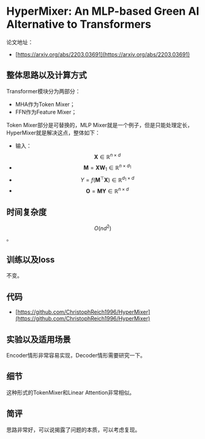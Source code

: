 # HyperMixer: An MLP-based Green AI Alternative to Transformers

论文地址：

- [https://arxiv.org/abs/2203.03691](https://arxiv.org/abs/2203.03691)



## 整体思路以及计算方式

Transformer模块分为两部分：

- MHA作为Token Mixer；
- FFN作为Feature Mixer；

Token Mixer部分是可替换的，MLP Mixer就是一个例子，但是只能处理定长，HyperMixer就是解决这点，整体如下：

- 输入：$$\mathbf X\in \mathbb R^{n\times d}$$
- $$\mathbf M =\mathbf X\mathbf W_1\in \mathbb R^{n\times d_1}$$
- $$Y= f(\mathbf M^{\top} \mathbf X)\in \mathbb R^{d_1\times d}$$
- $$\mathbf O=\mathbf M\mathbf  Y\in \mathbb R^{n\times d}$$



## 时间复杂度

$$O(n d^2)$$。



## 训练以及loss

不变。



## 代码

- [https://github.com/ChristophReich1996/HyperMixer](https://github.com/ChristophReich1996/HyperMixer)



## 实验以及适用场景

Encoder情形非常容易实现，Decoder情形需要研究一下。



## 细节

这种形式的TokenMixer和Linear Attention非常相似。



## 简评

思路非常好，可以说揭露了问题的本质，可以考虑复现。
